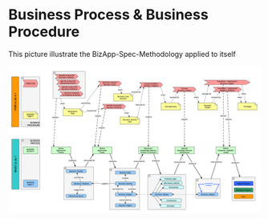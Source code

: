 # Business Process & Business Procedure

This picture illustrate the BizApp-Spec-Methodology applied to itself

![DogFooding](https://github.com/iPlumb3r/BizApp-Spec-Methodo/blob/master/_Images/BizApp-Spec-Methodo_AppliedToItself.png)
